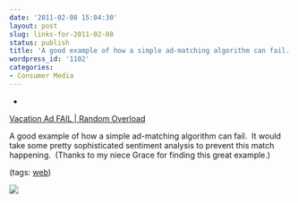 ```yaml
---
date: '2011-02-08 15:04:30'
layout: post
slug: links-for-2011-02-08
status: publish
title: 'A good example of how a simple ad-matching algorithm can fail. '
wordpress_id: '1102'
categories:
- Consumer Media
---
```


  *


[Vacation Ad FAIL | Random Overload](http://randomoverload.com/vacation-ad-fail)


A good example of how a simple ad-matching algorithm can fail.  It would take some pretty sophisticated sentiment analysis to prevent this match happening.  (Thanks to my niece Grace for finding this great example.)


(tags: [web](http://www.delicious.com/eob/web))


[![](http://randomoverload.com/wp-content/uploads/2011/02/00311d3224d82e70.jpg.jpg)](http://randomoverload.com/vacation-ad-fail)
